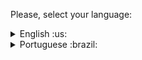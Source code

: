  Please, select your language:

<details>
  <summary>English :us: </summary>
  
# Password Manager

## Project description

Password Manager is an application developed in React to simplify password management. With this tool, users can register and view passwords associated with the online services they use.

## How to use

Access the application through this [LINK](https://react-password-manager-samuelsfeirs-projects.vercel.app/). (Desktop version only).

Register your passwords for the desired services.

View your passwords as needed.

## Main Features

Password Registration: Register your passwords for the online services you use.

Viewing Registered Passwords: See your registered passwords along with information about the corresponding service.

## Technologies used
React: Password Manager is built using the React library, providing an efficient development experience and a dynamic user interface.

Bootstrap: The application makes use of the Bootstrap library to facilitate design and styling, providing a modern and user-friendly interface.

Vite: The application is powered by Vite, a bundler that provides fast and efficient development for modern web projects.
  

</details>

<details>
  <summary>Portuguese :brazil: </summary>
  # Gerenciador de Senhas

## Descrição do Projeto

O Gerenciador de Senhas é uma aplicação desenvolvida em React, para simplificar o gerenciamento de senhas. Com essa ferramenta, os usuários podem cadastrar e visualizar senhas associadas aos serviços online que utilizam.

## Como Usar

Acesse a aplicação através deste [LINK](https://react-password-manager-samuelsfeirs-projects.vercel.app/). (Versão desktop apenas).

Cadastre suas senhas para os serviços desejados.

Visualize suas senhas conforme necessário.

## Funcionalidades Principais

Cadastro de Senhas: Registre suas senhas para os serviços online que você utiliza.

Visualização de Senhas Cadastradas: Veja suas senhas cadastradas juntamente com informações do serviço correspondente.

## Tecnologias utilizadas
React: O Password Manager foi construído utilizando a biblioteca React, proporcionando uma experiência de desenvolvimento eficiente e uma interface de usuário dinâmica.

Bootstrap: A aplicação faz uso da biblioteca Bootstrap para facilitar o design e a estilização, proporcionando uma interface moderna e amigável.

Vite: A aplicação é impulsionada pelo Vite, um bundler que proporciona um desenvolvimento rápido e eficiente para projetos web modernos.

</details>

